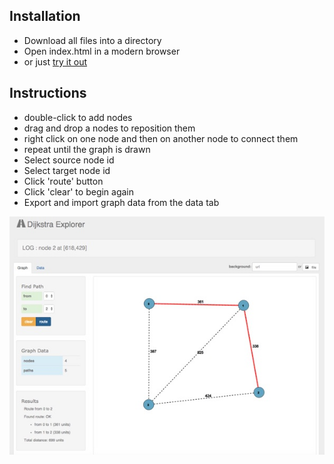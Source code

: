 
## Installation

- Download all files into a directory
- Open index.html in a modern browser
- or just [try it out](http://julianbrowne.github.io/dijkstra-explorer/)

## Instructions

- double-click to add nodes
- drag and drop a nodes to reposition them
- right click on one node and then on another node to connect them
- repeat until the graph is drawn
- Select source node id
- Select target node id
- Click 'route' button
- Click 'clear' to begin again
- Export and import graph data from the data tab

![screenshot](screenshot.jpg)

